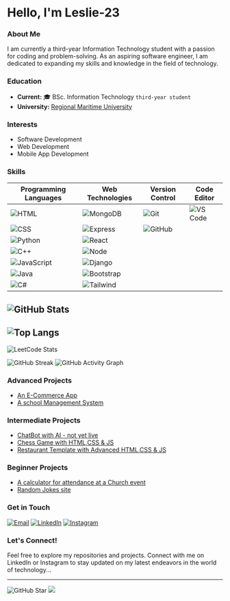 # Hello, I'm Leslie-23 

### About Me
I am currently a third-year Information Technology student with a passion for coding and problem-solving. As an aspiring software engineer, I am dedicated to expanding my skills and knowledge in the field of technology.

### Education
- **Current:** 🎓 BSc. Information Technology `third-year student`  
- **University:** [Regional Maritime University](https://rmu.edu.gh/)

### Interests
- Software Development
- Web Development
- Mobile App Development

### Skills

| **Programming Languages** | **Web Technologies** | **Version Control** | **Code Editor** |
| ------------------------- | -------------------- | ------------------- | --------------- |
| ![HTML](https://img.shields.io/badge/-HTML5-E34F26?logo=html5&logoColor=white&style=for-the-badge) | ![MongoDB](https://img.shields.io/badge/-MongoDB-47A248?logo=mongodb&logoColor=white&style=for-the-badge) | ![Git](https://img.shields.io/badge/-Git-F05032?logo=git&logoColor=white&style=for-the-badge) | ![VS Code](https://img.shields.io/badge/VS%20Code-007ACC?style=for-the-badge&logo=visual-studio-code&logoColor=white) |
| ![CSS](https://img.shields.io/badge/-CSS3-1572B6?logo=css3&logoColor=white&style=for-the-badge) | ![Express](https://img.shields.io/badge/-Express.js-000000?logo=express&logoColor=white&style=for-the-badge) | ![GitHub](https://img.shields.io/badge/-GitHub-181717?logo=github&logoColor=white&style=for-the-badge) |  |
| ![Python](https://img.shields.io/badge/-Python-3776AB?logo=python&logoColor=white&style=for-the-badge) | ![React](https://img.shields.io/badge/-React-61DAFB?logo=react&logoColor=black&style=for-the-badge) |  |  |
| ![C++](https://img.shields.io/badge/-C++-00599C?logo=c%2B%2B&logoColor=white&style=for-the-badge) | ![Node](https://img.shields.io/badge/-Node.js-339933?logo=node.js&logoColor=white&style=for-the-badge) |  |  |
| ![JavaScript](https://img.shields.io/badge/-JavaScript-F7DF1E?logo=javascript&logoColor=black&style=for-the-badge) | ![Django](https://img.shields.io/badge/-Django-092E20?logo=django&logoColor=white&style=for-the-badge) |  |  |
| ![Java](https://img.shields.io/badge/-Java-007396?logo=java&logoColor=white&style=for-the-badge) | ![Bootstrap](https://img.shields.io/badge/-Bootstrap-7952B3?logo=bootstrap&logoColor=white&style=for-the-badge) |  |  |
| ![C#](https://img.shields.io/badge/-C%23-239120?logo=c-sharp&logoColor=white&style=for-the-badge) | ![Tailwind](https://img.shields.io/badge/-Tailwind%20CSS-38B2AC?logo=tailwind-css&logoColor=white&style=for-the-badge) |  |  |


![GitHub Stats](https://github-readme-stats.vercel.app/api?username=Leslie-23&show_icons=true&theme=great-gatsby)
---
![Top Langs](https://github-readme-stats.vercel.app/api/top-langs/?username=Leslie-23&layout=compact&theme=great-gatsby)
---
![LeetCode Stats](https://leetcard.jacoblin.cool/leslieajayi27?theme=dark&font=Montserrat&ext=contest)

![GitHub Streak](https://github-readme-streak-stats.herokuapp.com/?user=Leslie-23&theme=great-gatsby)
![GitHub Activity Graph](https://github-readme-activity-graph.vercel.app/graph?username=Leslie-23&theme=react-dark&hide_border=true&hide_title=false&area=true&custom_title=Total%20contribution%20graph%20in%20all%20repo)


### Advanced Projects
- [An E-Commerce App](https://paltech-e-commerce.netlify.app/)
- [A school Management System](https://paltech-school-management-system.netlify.app)

### Intermediate Projects
- [ChatBot with AI - not yet live](https://github.com/Leslie-23/ReactChatGPTChatbot)
- [Chess Game with HTML,CSS & JS](https://github.com/Leslie-23/chessGame)
- [Restaurant Template with Advanced HTML,CSS & JS](http://leslie-restaurant-template-23.netlify.app/)

### Beginner Projects
- [A calculator for attendance at a Church event](https://wci-spintex.netlify.app/)
- [Random Jokes site](https://mordecai-and-rigby-fun2.netlify.app/)

### Get in Touch

[![Email](https://img.shields.io/badge/-Email-D14836?logo=gmail&logoColor=white&style=for-the-badge)](mailto:leslieajayi27@gmail.com)
[![LinkedIn](https://img.shields.io/badge/-LinkedIn-0A66C2?logo=linkedin&logoColor=white&style=for-the-badge)](https://www.linkedin.com/in/leslie-paul-ajayi-45a725279?utm_source=share&utm_campaign=share_via&utm_content=profile&utm_medium=android_app)
[![Instagram](https://img.shields.io/badge/-Instagram-E4405F?logo=instagram&logoColor=white&style=for-the-badge)](https://www.instagram.com/i_am.leslie/)

### Let's Connect!
Feel free to explore my repositories and projects. Connect with me on LinkedIn or Instagram to stay updated on my latest endeavors in the world of technology...




---
![GitHub Star](https://img.shields.io/badge/GitHub%20Star-000000?style=for-the-badge&logo=github&logoColor=green)
[![](https:://visitcount.itsvg.in/api?id=Leslie-23&label=Profile%20Views&icon=2&pretty=true)](https://visitcount.itsvg.in)




